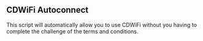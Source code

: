 ## CDWiFi Autoconnect

This script will automatically allow you to use CDWiFi without you having to complete the challenge of the terms and
conditions.
